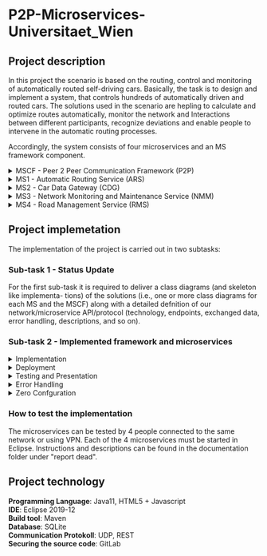 # P2P-Microservices-Universitaet_Wien


## Project description


In this project the scenario is based on the routing, control and monitoring of automatically routed self-driving cars. Basically, the task is to design and implement a system,
that controls hundreds of automatically driven and routed cars. The solutions used in the scenario are hepling to calculate and optimize routes automatically, monitor the network and
Interactions between different participants, recognize deviations and enable people to intervene in the automatic routing processes. 

Accordingly, the system consists of four microservices and an MS framework component.


<details>
<summary>MSCF - Peer 2 Peer Communication Framework (P2P)</summary>
<p>
The P2P protocol design and implementation should provide simplifed P2P network
functionality which is utilized by all other MS. Overall the protocol design must provide
the following mandatory functionality:
   
+ <summary>Peer Discovery</summary>
In a truly distributed, non-centralized P2P network the most basic
way to discover other peers (i.e., microservice instances) and their provided func-
tionality is so called scanning. Hereby, after starting up a peer starts to systemati-
cally scan IP addresses and ports (in reasonable intervals) for peers. Subsequently,
messages are sent/forwarded to these peers only.



+ <summary>Routing and Forwarding</summary>
The P2P network shall utilize hop-by-hop transport to
distribute messages and information. Hereby, the data is not exchanged directly
between some source and destination peer but instead routed along a number
of intermediate peers which temporarily store and relay incoming messages to
previously discovered (see, peer discovery) and currently accessible peers.




+ <summary>Resilience</summary>
The P2P network protocol and implementation must provide basic resis-
tance to common struggles, such as, network latency or message processing issues.




+ <summary>Flexibility vs. Specialization</summary>
Be aware that your P2P implementation and pro-
tocol design must be applicable in a generic application scenario agnostic way.
Hence, you will need to decide when to use and create generic messages to foster
exibility (e.g., for the exchange of arbitrary data) and when to create and use spe-
cialized messages focusing on narrow use cases.	</p>



+ <summary>Asynchronous communication</summary>
Use asynchronous communication when sending or
receiving/processing messages. Hence, each message must be processed and ex-
changed in its own thread.	

+ <summary>Load Optimization</summary>
To reduce the network load which can originate from automatic
resilience measures one typically applies a range of optimization strategies. Take
at least the following two into account when creating your network protocol and
implementation: Time based Loop Prevention or Cache based Loop Prevention


+ <summary>Persistent Message Storage</summary>
The previously outlined routing/forwarding function-
ality along with the resilience aspects requires you to take some sort of (e.g., in
memory) message storage solution into account.
	
</p>
</details>





<details>
<summary>MS1 - Automatic Routing Service (ARS)</summary>
<p>

+ <summary>Route Calculation</summary>
Focuses on enabling to calculate an optimal route for a given
start and destination location on a map. For this you can apply a number of
simple routing algorithms, such as, breadth/depth frst search, Dijkstra algorithm,
and so on.


+ <summary>Route Optimization</summary>
Focuses on enabling to update and recalculate routes on the
fly for a car which has already started its trip. Hence, it must be possible for a car
to signal its current position such that the ARS can check if a calculated route for
this car is still relevant or must be updated.

+ <summary>Multi-Threading</summary>
If your team consists of three or more students you will need to
design and implement this MS in a way that ensures that the outlined tasks (e.g., route
calculation and optimization) are executed in a multi-threaded job-based manner.

</p>
</details>



<details>
<summary>MS2 - Car Data Gateway (CDG)</summary>
<p>
This refers to a group of minimalistic services which simulate cars which are part of a larger manufacturer agnostic car 
fleet. For this CDGs shall give information on car positions, desired destinations, and simulate the traveling
along a route provided by the ARS.

Hence, when the ARS has calculated and assigned a route to a car, the car should not
insidiously travel (\teleport itself", resp.) from its origin to its destination. Instead
it should simulate following the route such that the position updates are exchanged
regularly, and of limit area defnitions can afect it mid travel.

Note, that it must be possible to have multiple instances of each MS in the P2P network work simultaneously. This especially applies to the CDG which should be used
to simulate at least ten concurrent cars by running ten diferent CDG instances at the same time.

</p>
</details>



<details>
<summary>MS3 - Network Monitoring and Maintenance Service (NMM)</summary>
<p>
As distributed systems, especially in the applied scenario, typically are dynamic, complex, and hard to monitor
semi-automatic monitoring and maintenance solutions must be put in place. Hereby,
the general network state can be observed, and issues can be detected before they result
in broad failures while ongoing behaviour can be debugged. Here, we simulate this as-
pect based on the NMM. The NMM must interact with the diferent peers (based on the
P2P network) to store as much information on the peers and the messages exchanged
between the diferent peers as possible. For this, it must at least be possible to track the
exchange of the same message over multiple hops and the state of the message exchange
(e.g., correctly received, or which error has occurred).
The information recorded by the NMM must be accessible based on a web-based visualization 
(i.e., a website delivered by the NMM which can be accessed by means of a web browser).

</p>
</details>





<details>
<summary>MS4 - Road Management Service (RMS)</summary>
<p>
Automatic systems regularly require some sort of
interface to observe, control, and override automatic operations in the case of unique
use cases, unexpected scenarios, or catastrophes.

The RMS focuses on providing following functionality:

+ <summary>Observation</summary>
With regards to observation the RSM must provide a) an overview on
the routes calculated by the ARS; and b) insights on the dynamic traveling progress
of different cars. For example, display the current estimated time of arrival (ETA)
or compare travelled/remaining distance.



+ <summary>Control</summary>
With regards to control/override the RMS must provide means to defne
areas which must not be used by the cars (i.e., off-limit areas). These off-limit
areas must be respected by the ARS when calculating or updating routes. Each
newly established of limit area shall affect all cars and routes. This includes newly
calculated routes and also already calculated/followed routes. For the latter cars
which are already on its way must update their route accordingly to evade of limit
areas in a dynamic fashion.



</p>
</details>

## Project implemetation

The implementation of the project is carried out in two subtasks:


### Sub-task 1 - Status Update 

For the first sub-task it is required to deliver a class diagrams (and skeleton like implementa-
tions) of the solutions (i.e., one or more class diagrams for each MS and the MSCF) along
with a detailed defnition of our network/microservice API/protocol (technology, endpoints,
exchanged data, error handling, descriptions, and so on).



### Sub-task 2 - Implemented framework and microservices



<details>
<summary>Implementation</summary>
<p>
The team is free to chose which technology stack the service will run upon.
Any statically typed language of our liking, such as, Java is free to use. In general, it is expected that
we apply language extensions, such as, TypeScript for languages which are not capable
of static type checks out of the box.
</p>
</details>




<details>
<summary>Deployment</summary>
<p>
We have to make sure that our service's functionality is made available
to our team colleagues via a shared network (i.e. either a VPN or the Internet). In
order to be accessible via a network, our service will have to 1) actually run somewhere
(e.g., your notebook, your desktop at home, or even a hosted virtual machine, . . . ) and
2) listen on a port for incoming requests (e.g., a HTTP server listens on port 80)
</p>
</details>




<details>
<summary>Testing and Presentation</summary>
<p>
Make sure that each Microservice can be tested
even when some/all other Microservices are not available. This is necessary as, typically,
during development time not each service your implementation depends upon is avail-
able.
</p>
</details>

<details>
<summary>Error Handling</summary>
<p>
In dynamic MS landscapes errors can occur all the time and must be
compensated (if possible) and communicated along the way to react accordingly. Hence,
take error handling and error communication into account when designing your MS and
the related network API/protocol. For example, how are you handling cases where a
MS crashes and/or terminates before it can completely process all messages delivered
to it?
</p>
</details>

<details>
<summary>Zero Confguration</summary>
<p>
MSs should build up their own network and interconnections dynam-
ically, such that, it becomes, possible to simply start new MS instances which will
automatically be picked up and integrated by all other already running MS instances.
</p>
</details>



### How to test the implementation 

The microservices can be tested by 4 people connected to the same network or using VPN. Each of the 4 microservices must be started in Eclipse. Instructions and descriptions can be found in the documentation folder under "report dead".




## Project technology


**Programming Language**: Java11, HTML5 + Javascript <br/>
**IDE**: Eclipse 2019-12 <br/>
**Build tool**: Maven  <br/>
**Database**: SQLite  <br/>
**Communication Protokoll**: UDP, REST <br/>
**Securing the source code**: GitLab <br/>



